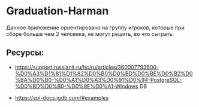 # Graduation-Harman
Данное приложение ориентировано на группу игроков, 
которые при сборе больше чем 2 человека, не могут решить, 
во что сыграть.
## Ресурсы:
* https://support.russianit.ru/hc/ru/articles/360007793600-%D0%A3%D1%81%D1%82%D0%B0%D0%BD%D0%BE%D0%B2%D0%BA%D0%B0-%D0%A1%D0%A3%D0%91%D0%94-PostgreSQL-%D0%BD%D0%B0-%D0%9E%D0%A1-Windows DB


 * https://api-docs.igdb.com/#examples
